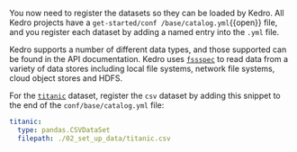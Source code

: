 You now need to register the datasets so they can be loaded by Kedro. All Kedro projects have a `get-started/conf
/base/catalog.yml`{{open}} file, and you register each dataset by adding a named entry into the `.yml` file.

Kedro supports a number of different data types, and those supported can be found in the API documentation. Kedro uses [`fssspec`](https://filesystem-spec.readthedocs.io/en/latest/) to read data from a variety of data stores including local file systems, network file systems, cloud object stores and HDFS.

For the [`titanic`](https://github.com/FilippoBovo/production-data-science/tree/master/tutorial/a-setup/exploration/data) dataset, register the `csv` dataset by adding this snippet to the end of the `conf/base/catalog.yml` file:

```yaml
titanic:
  type: pandas.CSVDataSet
  filepath: ./02_set_up_data/titanic.csv
```